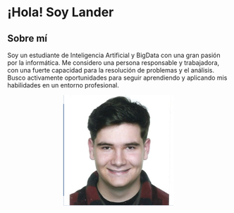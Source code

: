 # ¡Hola! Soy Lander


## Sobre mí
Soy un estudiante de Inteligencia Artificial y BigData con una gran pasión por la informática. Me considero una persona responsable y trabajadora, con una fuerte capacidad para la resolución de problemas y el análisis. Busco activamente oportunidades para seguir aprendiendo y aplicando mis habilidades en un entorno profesional.

<div align="center">
  <img src="img/Foto_Curri.png" alt="Esta es una foto mía" width="250">
</div>